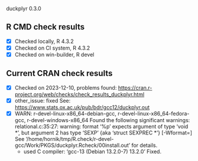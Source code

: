 duckplyr 0.3.0

## R CMD check results

- [x] Checked locally, R 4.3.2
- [x] Checked on CI system, R 4.3.2
- [x] Checked on win-builder, R devel

## Current CRAN check results

- [x] Checked on 2023-12-10, problems found: https://cran.r-project.org/web/checks/check_results_duckplyr.html
- [x] other_issue: fixed
See: <https://www.stats.ox.ac.uk/pub/bdr/gcc12/duckplyr.out>
- [x] WARN: r-devel-linux-x86_64-debian-gcc, r-devel-linux-x86_64-fedora-gcc, r-devel-windows-x86_64
     Found the following significant warnings:
     relational.c:35:27: warning: format ‘%p’ expects argument of type ‘void *’, but argument 2 has type ‘SEXP’ {aka ‘struct SEXPREC *’} [-Wformat=]
     See ‘/home/hornik/tmp/R.check/r-devel-gcc/Work/PKGS/duckplyr.Rcheck/00install.out’ for details.
     * used C compiler: ‘gcc-13 (Debian 13.2.0-7) 13.2.0’
     Fixed.
